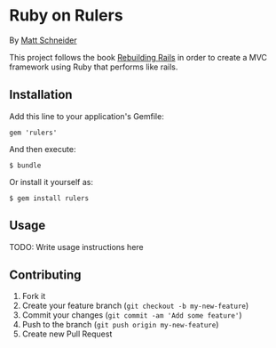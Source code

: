 # Ruby on Rulers

By [Matt Schneider](github.com/MBSchneider)

This project follows the book [Rebuilding Rails](http://rebuilding-rails.com/) in order to create a MVC framework using Ruby that performs like rails.

## Installation

Add this line to your application's Gemfile:

    gem 'rulers'

And then execute:

    $ bundle

Or install it yourself as:

    $ gem install rulers

## Usage

TODO: Write usage instructions here

## Contributing

1. Fork it
2. Create your feature branch (`git checkout -b my-new-feature`)
3. Commit your changes (`git commit -am 'Add some feature'`)
4. Push to the branch (`git push origin my-new-feature`)
5. Create new Pull Request
